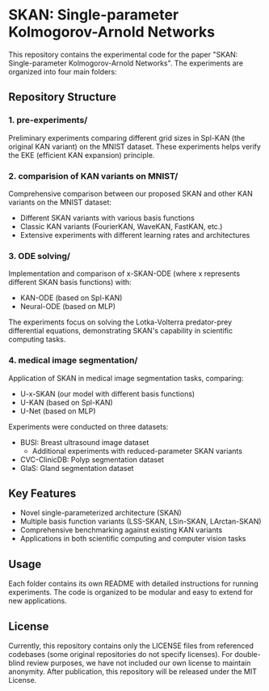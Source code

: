 # SKAN: Single-parameter Kolmogorov-Arnold Networks

This repository contains the experimental code for the paper "SKAN: Single-parameter Kolmogorov-Arnold Networks". The experiments are organized into four main folders:

## Repository Structure

### 1. pre-experiments/
Preliminary experiments comparing different grid sizes in Spl-KAN (the original KAN variant) on the MNIST dataset. These experiments helps verify the EKE (efficient KAN expansion) principle.

### 2. comparision of KAN variants on MNIST/
Comprehensive comparison between our proposed SKAN and other KAN variants on the MNIST dataset:
- Different SKAN variants with various basis functions
- Classic KAN variants (FourierKAN, WaveKAN, FastKAN, etc.)
- Extensive experiments with different learning rates and architectures

### 3. ODE solving/
Implementation and comparison of x-SKAN-ODE (where x represents different SKAN basis functions) with:
- KAN-ODE (based on Spl-KAN)
- Neural-ODE (based on MLP)

The experiments focus on solving the Lotka-Volterra predator-prey differential equations, demonstrating SKAN's capability in scientific computing tasks.

### 4. medical image segmentation/
Application of SKAN in medical image segmentation tasks, comparing:
- U-x-SKAN (our model with different basis functions)
- U-KAN (based on Spl-KAN)
- U-Net (based on MLP)

Experiments were conducted on three datasets:
- BUSI: Breast ultrasound image dataset
  - Additional experiments with reduced-parameter SKAN variants
- CVC-ClinicDB: Polyp segmentation dataset
- GlaS: Gland segmentation dataset

## Key Features
- Novel single-parameterized architecture (SKAN)
- Multiple basis function variants (LSS-SKAN, LSin-SKAN, LArctan-SKAN)
- Comprehensive benchmarking against existing KAN variants
- Applications in both scientific computing and computer vision tasks

## Usage
Each folder contains its own README with detailed instructions for running experiments. The code is organized to be modular and easy to extend for new applications.

## License
Currently, this repository contains only the LICENSE files from referenced codebases (some original repositories do not specify licenses). For double-blind review purposes, we have not included our own license to maintain anonymity. After publication, this repository will be released under the MIT License.